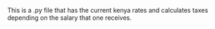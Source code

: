 This is a .py file that has the current kenya rates and calculates taxes depending on the salary that one receives.
